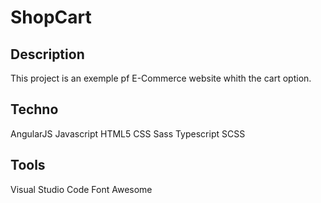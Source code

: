 # ShopCart

## Description

This project is an exemple pf E-Commerce website whith the cart option.

## Techno

AngularJS Javascript HTML5 CSS Sass Typescript SCSS

## Tools

Visual Studio Code Font Awesome
